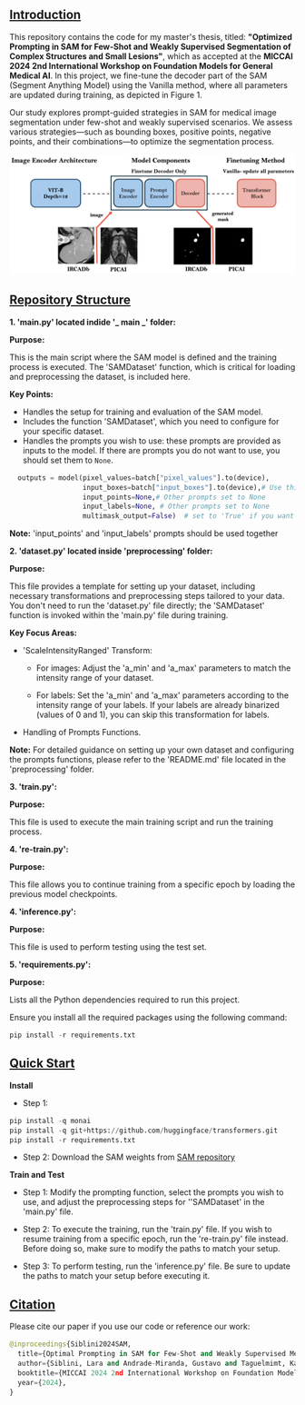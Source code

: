 <h2><u>Introduction</u></h2>

This repository contains the code for my master's thesis, titled: **"Optimized Prompting in SAM for Few-Shot and Weakly Supervised Segmentation of Complex Structures and Small Lesions"**, which as accepted at the **MICCAI 2024 2nd International Workshop on Foundation Models for General Medical AI**. In this project, we fine-tune the decoder part of the SAM (Segment Anything Model) using the Vanilla method, where all parameters are updated during training, as depicted in Figure 1. 

Our study explores prompt-guided strategies in SAM for medical image segmentation under few-shot and weakly supervised scenarios. We assess various strategies—such as bounding boxes, positive points, negative points, and their combinations—to optimize the segmentation process.

![Figure 1/ SAM Setup](Figure1.png)

<h2><u>Repository Structure</u></h2>

**1. 'main.py' located indide '_ main _' folder:**

   **Purpose:**
  
  This is the main script where the SAM model is defined and the training process is executed. The 'SAMDataset' function, which is critical for loading and preprocessing the dataset, is included here.
   
  **Key Points:**
  
  - Handles the setup for training and evaluation of the SAM model.
  - Includes the function 'SAMDataset', which you need to configure for your specific dataset.
  - Handles the prompts you wish to use: these prompts are provided as inputs to the model. If there are prompts you do not want to use, you should set them to `None`.
    
  ```python
    outputs = model(pixel_values=batch["pixel_values"].to(device),
                    input_boxes=batch["input_boxes"].to(device),# Use this prompt
                    input_points=None,# Other prompts set to None
                    input_labels=None, # Other prompts set to None
                    multimask_output=False)  # set to 'True' if you want multi-mask output
  ``` 
  **Note:** 'input_points' and 'input_labels' prompts should be used together 

**2. 'dataset.py' located inside 'preprocessing' folder:** 

 **Purpose:**

This file provides a template for setting up your dataset, including necessary transformations and preprocessing steps tailored to your data. 
You don't need to run the 'dataset.py' file directly; the 'SAMDataset' function is invoked within the 'main.py' file during training.

**Key Focus Areas:**

- 'ScaleIntensityRanged' Transform:
   - For images: Adjust the 'a_min' and 'a_max' parameters to match the intensity range of your dataset.
     
   - For labels: Set the 'a_min' and 'a_max' parameters according to the intensity range of your labels.
     If your labels are already binarized (values of 0 and 1), you can skip this transformation for labels.
    
-  Handling of Prompts Functions.

**Note:** For detailed guidance on setting up your own dataset and configuring the prompts functions, please refer to the 'README.md' file located in the 'preprocessing' folder.

**3. 'train.py':** 

 **Purpose:**
 
This file is used to execute the main training script and run the training process.

**4. 're-train.py':** 

 **Purpose:**

This file allows you to continue training from a specific epoch by loading the previous model checkpoints.

**4. 'inference.py':** 

 **Purpose:**

 This file is used to perform testing using the test set.
 
**5. 'requirements.py':** 

 **Purpose:**

Lists all the Python dependencies required to run this project.

Ensure you install all the required packages using the following command:

```python
pip install -r requirements.txt
```

<h2><u>Quick Start</u></h2>

**Install**

- Step 1:

```python
pip install -q monai
pip install -q git+https://github.com/huggingface/transformers.git
pip install -r requirements.txt
```

- Step 2: Download the SAM weights from [SAM repository](https://github.com/facebookresearch/segment-anything#model-checkpoints)

**Train and Test**

- Step 1: Modify the prompting function, select the prompts you wish to use, and adjust the preprocessing steps for ''SAMDataset' in the 'main.py' file.

- Step 2: To execute the training, run the 'train.py' file. If you wish to resume training from a specific epoch, run the 're-train.py' file instead.
  Before doing so, make sure to modify the paths to match your setup.
  
- Step 3: To perform testing, run the 'inference.py' file. Be sure to update the paths to match your setup before executing it.

<h2><u>Citation</u></h2>
Please cite our paper if you use our code or reference our work:

```python
@inproceedings{Siblini2024SAM,
  title={Optimal Prompting in SAM for Few-Shot and Weakly Supervised Medical Image Segmentation},
  author={Siblini, Lara and Andrade-Miranda, Gustavo and Taguelmimt, Kamilia and Visvkis, Dimitris and Bert, Julien},
  booktitle={MICCAI 2024 2nd International Workshop on Foundation Models for General Medical AI. Accepted on July 15},
  year={2024},
}
```
